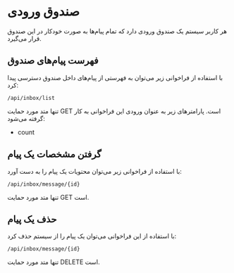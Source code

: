 # صندوق ورودی

هر کاربر سیستم یک صندوق ورودی دارد که تمام پیام‌ها به صورت خودکار در این صندوق قرار می‌گیرد. 

## فهرست پیام‌های صندوق

با استفاده از فراخوانی زیر می‌توان به فهرستی از پیام‌های داخل صندوق دسترسی پیدا کرد:

	/api/inbox/list

تنها متد مورد حمایت GET است. پارامترهای زیر به عنوان ورودی این فراخوانی به کار گرفته می‌شود:

- count

## گرفتن مشخصات یک پیام

با استفاده از فراخوانی زیر می‌توان محتویات یک پیام را به دست آورد:

	/api/inbox/message/{id}

تنها متد مورد حمایت GET است.

## حذف یک پیام

با استفاده از این فراخوانی می‌توان یک پیام را از سیستم حذف کرد:

	/api/inbox/message/{id}

تنها متد مورد حمایت DELETE است.